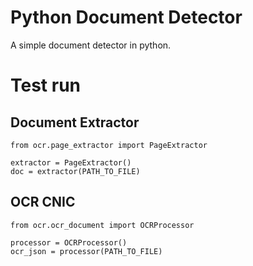 # Python Document Detector
A simple document detector in python. 

# Test run
## Document Extractor
```
from ocr.page_extractor import PageExtractor

extractor = PageExtractor()
doc = extractor(PATH_TO_FILE)
```
## OCR CNIC
```
from ocr.ocr_document import OCRProcessor

processor = OCRProcessor()
ocr_json = processor(PATH_TO_FILE)
```
